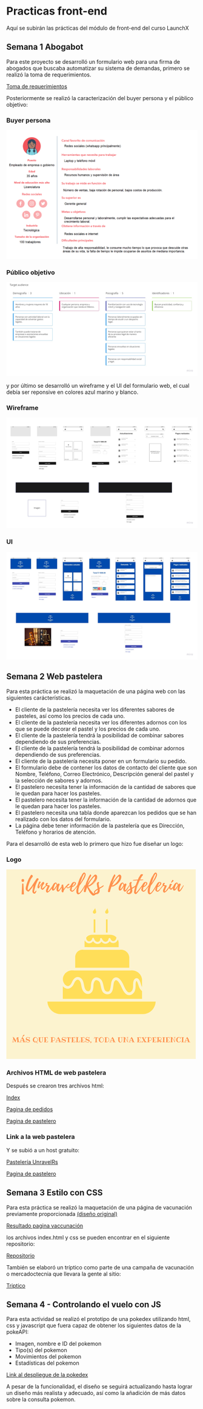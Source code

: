 # Practicas front-end 
Aquí se subirán las prácticas del módulo de front-end del curso LaunchX

## Semana 1 Abogabot 

Para este proyecto se desarrolló un formulario web para una firma de abogados que buscaba automatizar su sistema de demandas, primero se realizó la toma de requerimientos. 

[Toma de requerimientos](https://github.com/Unravelrs/Practicas-front-end/blob/main/Abogabot/Toma%20de%20requerimientos.doc)

Posteriormente se realizó la caracterización del buyer persona y el público objetivo:

### Buyer persona

![Buyer persona](/Abogabot/Buyer%20persona.png)

### Público objetivo
![público objetivo](/Abogabot/Publico%20objetivo.jpg)

y por último se desarrolló un wireframe y el UI del formulario web, el cual debía ser reponsive en colores azul marino y blanco.

### Wireframe

![wireframe](/Abogabot/Wireframe.jpg)

### UI

![UI](/Abogabot/UI.jpg)



## Semana 2 Web pastelera

Para esta práctica se realizó la maquetación de una página web con las siguientes carácterísticas.

- El cliente de la pastelería necesita ver los diferentes sabores de pasteles, así como los precios de cada uno.
- El cliente de la pastelería necesita ver los diferentes adornos con los que se puede decorar el pastel y los precios de cada uno.
- El cliente de la pastelería tendrá la posibilidad de combinar sabores dependiendo de sus preferencias.
- El cliente de la pastelería tendrá la posibilidad de combinar adornos dependiendo de sus preferencias.
- El cliente de la pastelería necesita poner en un formulario su pedido.
- El formulario debe de contener los datos de contacto del cliente que son Nombre, Teléfono, Correo Electrónico, Descripción general del pastel y la selección de sabores y adornos.
- El pastelero necesita tener la información de la cantidad de sabores que le quedan para hacer los pasteles.
- El pastelero necesita tener la información de la cantidad de adornos que le quedan para hacer los pasteles.
- El pastelero necesita una tabla donde aparezcan los pedidos que se han realizado con los datos del formulario.
- La página debe tener información de la pastelería que es Dirección, Teléfono y horarios de atención.

Para el desarrolló de esta web lo primero que hizo fue diseñar un logo:

### Logo

 ![Logo pasteleria](/Pasteleria/UnravelRs%20Pasteleria.png)






### Archivos HTML de web pastelera

Después se crearon tres archivos html:


[Index](/Pasteleria/index.html)

[Pagina de pedidos](/Pasteleria/pedidos%20pasteleria.html)

[Pagina de pastelero](/Pasteleria/Pasteleria%20admin.html)



### Link a la web pastelera 

Y se subió a un host gratuito:

[Pastelería UnravelRs](https://unravelrspasteleria.000webhostapp.com/index.html)

[Pagina de pastelero](https://unravelrspasteleria.000webhostapp.com/Pasteleria%20admin.html)








## Semana 3 Estilo con CSS

Para esta práctica se realizó la maquetación de una página de vacunación previamente proporcionada [(diseño original)](https://github.com/LaunchX-InnovaccionVirtual/FrontEnd-Mision/blob/main/03%20-%20CSS/practica/landingVacunaci%C3%B3n.png) 

[Resultado pagina vaccunación](https://unravelrs.github.io/Practicas-front-end/Vaccination/)

los archivos index.html y css se pueden encontrar en el siguiente repositorio:

[Repositorio](https://github.com/Unravelrs/Practicas-front-end/tree/main/Vaccination)

También se elaboró un tríptico como parte de una campaña de vacunación o mercadoctecnia que llevara la gente al sitio:

[Triptico](https://github.com/Unravelrs/Practicas-front-end/blob/main/Vaccination/Campa%C3%B1a%20de%20vacunacion.pdf)



## Semana 4 - Controlando el vuelo con JS

Para esta actividad se realizó el prototipo de una pokedex utilizando html, css y javascript que fuera capaz de obtener los siguientes datos de la pokeAPI:

- Imagen, nombre e ID del pokemon
- Tipo(s) del pokemon
- Movimientos del pokemon
- Estadísticas del pokemon


[Link al despliegue de la pokedex](https://unravelrs.github.io/Practicas-front-end/Pokedex/)

A pesar de la funcionalidad, el diseño se seguirá actualizando hasta lograr un diseño más realista y adecuado, así como la añadición de más datos sobre la consulta pokemon.
